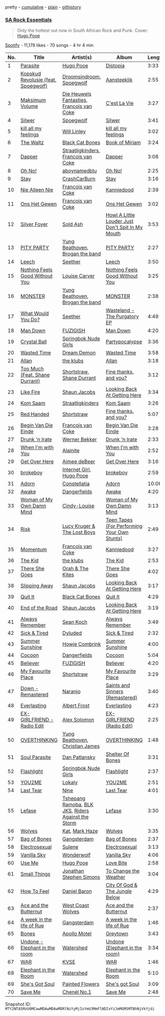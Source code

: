 pretty - [cumulative](/playlists/cumulative/37i9dQZF1DX9mHcd54VItZ.md) - [plain](/playlists/plain/37i9dQZF1DX9mHcd54VItZ) - [githistory](https://github.githistory.xyz/mackorone/spotify-playlist-archive/blob/main/playlists/plain/37i9dQZF1DX9mHcd54VItZ)

### [SA Rock Essentials](https://open.spotify.com/playlist/37i9dQZF1DX9mHcd54VItZ)

> Only the hottest out now in South African Rock and Punk\. Cover: <a href="https://open.spotify.com/artist/786vB3MPgJ2kUzhNrbeaMZ?si=iRBNl1GmTFSUQQjaHnjWFA">Hugo Pooe</a>

[Spotify](https://open.spotify.com/user/spotify) - 11,179 likes - 70 songs - 4 hr 4 min

| No. | Title | Artist(s) | Album | Length |
|---|---|---|---|---|
| 1 | [Parasite](https://open.spotify.com/track/1wJsjT1Oo2Kh2H3J9WOmde) | [Hugo Pooe](https://open.spotify.com/artist/786vB3MPgJ2kUzhNrbeaMZ) | [Distopia](https://open.spotify.com/album/1D37tFbgePiH2NuBrzOAm9) | 3:33 |
| 2 | [Kopskud Revolusie \(feat\. Spoegwolf\)](https://open.spotify.com/track/5taKG0t4Z0sv247eXWuWij) | [Droomsindroom](https://open.spotify.com/artist/36P4zQxOGCSabr44bXS8kW), [Spoegwolf](https://open.spotify.com/artist/6o4TnAxiqaQfZMLl55NFdn) | [Aansteeklik](https://open.spotify.com/album/3dOKf9YXYnPLlRLaCwsL2G) | 2:55 |
| 3 | [Maksimum Volume](https://open.spotify.com/track/4JsFnYPu7208vajpj05I7B) | [Die Heuwels Fantasties](https://open.spotify.com/artist/0FrkoXLOCHCWfMXw10Apxb), [Francois van Coke](https://open.spotify.com/artist/7pJtnZQLPJmqzVfdIz7eFF) | [C'est La Vie](https://open.spotify.com/album/6rwHalenFvXv3J6H2xj3MQ) | 3:27 |
| 4 | [Silwer](https://open.spotify.com/track/4UFuCgW8yugNXB5SMn3MQs) | [Spoegwolf](https://open.spotify.com/artist/6o4TnAxiqaQfZMLl55NFdn) | [Silwer](https://open.spotify.com/album/6P5AWCkCPJyb3UPbeaoB2F) | 3:41 |
| 5 | [kill all my feelings](https://open.spotify.com/track/0dlCaafsMEfprlXtoogDgm) | [Will Linley](https://open.spotify.com/artist/3xnCBQeZDec3FFo8vUSt4N) | [kill all my feelings](https://open.spotify.com/album/1onwNNRB0cQ5gBRFknbYPp) | 3:02 |
| 6 | [The Waltz](https://open.spotify.com/track/1o75mFZMjlWXDupelG6AM7) | [Black Cat Bones](https://open.spotify.com/artist/1qg7JzFBXX7rU711SFfPgO) | [Book of Miriam](https://open.spotify.com/album/5tisDlIaGFaTVFE3hgmIln) | 3:24 |
| 7 | [Dapper](https://open.spotify.com/track/22mVe2AVZRBmAnveENz9qn) | [Straatligkinders](https://open.spotify.com/artist/5UiwFnPps6GB50J7e8Q5GS), [Francois van Coke](https://open.spotify.com/artist/7pJtnZQLPJmqzVfdIz7eFF) | [Dapper](https://open.spotify.com/album/2rpJjqpMJQOx69ksFk7vbB) | 3:08 |
| 8 | [Oh No!](https://open.spotify.com/track/4QOGyHQHQBh8Legq1hrOcE) | [aboynamedblu](https://open.spotify.com/artist/4DCRHW4ITYEaA0qmW3PYJj) | [Oh No!](https://open.spotify.com/album/64Na1iGg8petII9jhmDNf3) | 2:25 |
| 9 | [Stay](https://open.spotify.com/track/1pc4xCCi7VhemQGSk8eQyz) | [CrashCarBurn](https://open.spotify.com/artist/184sdcjHnD6iVWbPEhxJoC) | [Stay](https://open.spotify.com/album/41bORE1k7ez2pWNJDXz0Ls) | 3:16 |
| 10 | [Nie Alleen Nie](https://open.spotify.com/track/0yXCVcqwnZdM2GVGtSMRS3) | [Francois van Coke](https://open.spotify.com/artist/7pJtnZQLPJmqzVfdIz7eFF) | [Kanniedood](https://open.spotify.com/album/2sAn67LpCat3XJqDuMmtTh) | 2:39 |
| 11 | [Ons Het Gewen](https://open.spotify.com/track/11CVceR6cMGoXEA9IM18sO) | [Francois van Coke](https://open.spotify.com/artist/7pJtnZQLPJmqzVfdIz7eFF) | [Ons Het Gewen](https://open.spotify.com/album/2hJ1WMh8F9qtnLHpgr9J3O) | 3:02 |
| 12 | [Silver Foyer](https://open.spotify.com/track/7z0kfDxyBzRkHxoEEjQxU7) | [Sold Ash](https://open.spotify.com/artist/1y87T8TRFJAPIEF7X9oQMz) | [Howl A Little Louder Just Don't Spit In My Mouth](https://open.spotify.com/album/33Lu72KGrREZEPh7py0il7) | 3:53 |
| 13 | [PITY PARTY](https://open.spotify.com/track/275HPZ0ZqO7aVvP0oNqO5b) | [Yung Beathoven](https://open.spotify.com/artist/1jRPlDFS33VKRsW5WYBNTs), [Brogan the band](https://open.spotify.com/artist/6hyyfSQkg85RaqUiyflfZc) | [PITY PARTY](https://open.spotify.com/album/44aRUzG8io87BE9XUIhYy8) | 2:27 |
| 14 | [Leech](https://open.spotify.com/track/213FfJIwavzYZrAXa2nNL5) | [Seether](https://open.spotify.com/artist/6B5c4sch27tWHAGdarpPaW) | [Leech](https://open.spotify.com/album/4xnqnQAzwMK6gZsuPTojvU) | 3:50 |
| 15 | [Nothing Feels Good Without You](https://open.spotify.com/track/0ldL6b3ZxXX5hcAntTHsi6) | [Louise Carver](https://open.spotify.com/artist/3MGKwPbzEu5ZFlDAJA75uD) | [Nothing Feels Good Without You](https://open.spotify.com/album/2oRvkrGd0ceGblE1Ui8hBe) | 3:25 |
| 16 | [MONSTER](https://open.spotify.com/track/114TXFPWIi2iISkXtGjLCN) | [Yung Beathoven](https://open.spotify.com/artist/1jRPlDFS33VKRsW5WYBNTs), [Brogan the band](https://open.spotify.com/artist/6hyyfSQkg85RaqUiyflfZc) | [MONSTER](https://open.spotify.com/album/3IWzdjrJFlVaom1WYTzngo) | 2:38 |
| 17 | [What Would You Do?](https://open.spotify.com/track/0NWvwMNhJW0vIMrWHmrp6Q) | [Seether](https://open.spotify.com/artist/6B5c4sch27tWHAGdarpPaW) | [Wasteland \- The Purgatory EP](https://open.spotify.com/album/5iFkEubAbRjQN50VLXmhYF) | 4:49 |
| 18 | [Man Down](https://open.spotify.com/track/6LvcACjtwZr8d8Rjyz3Jw3) | [FUZIGISH](https://open.spotify.com/artist/5NOfiSV5NL7MVz8JO0oE1v) | [Man Down](https://open.spotify.com/album/6yPesYP8A3zZWXKpc1s8PV) | 4:20 |
| 19 | [Crystal Ball](https://open.spotify.com/track/2Comn4T4boybdm44GkTLIL) | [Springbok Nude Girls](https://open.spotify.com/artist/3hz6VscKnCkBeeeiy66Qzh) | [Partypocalypse](https://open.spotify.com/album/4acglMyY50Un4LAW2Gla1H) | 3:36 |
| 20 | [Wasted Time](https://open.spotify.com/track/12HG1wEqsG2im9oTX5baIq) | [Dream Demon](https://open.spotify.com/artist/2YQKfqhM5oQ2u59LelCzki) | [Wasted Time](https://open.spotify.com/album/15KdGalTwSTxItX1h7kQkG) | 3:58 |
| 21 | [Allan](https://open.spotify.com/track/7EsJj7ryKHTThQpDxqP3ND) | [the klubs](https://open.spotify.com/artist/6hbEqXIhCdWLuQn3SUgibF) | [Allan](https://open.spotify.com/album/19kis2Tm2560bvWxFGBIoW) | 3:18 |
| 22 | [Too Much \(Feat\. Shane Durrant\)](https://open.spotify.com/track/5ERIKZDFo9IDQl4dg69fzS) | [Shortstraw](https://open.spotify.com/artist/1jldLaOPqF1tSIqeHruozt), [Shane Durrant](https://open.spotify.com/artist/3rJ8mFZryeXC2n5bMkQVkV) | [Fine thanks, and you?](https://open.spotify.com/album/7w9HwmPatYwQd2MgIUqyM8) | 3:12 |
| 23 | [Like Fire](https://open.spotify.com/track/03g3AEXXS0sVDkTWQv51eX) | [Shaun Jacobs](https://open.spotify.com/artist/662ARLbv66AD2qerddBiDP) | [Looking Back At Getting Here](https://open.spotify.com/album/1Kp1XEcGFJKygN7MVhsGIE) | 3:34 |
| 24 | [Kom Saam](https://open.spotify.com/track/1AhNnE44HmpMjJ6sdCLlcu) | [Straatligkinders](https://open.spotify.com/artist/5UiwFnPps6GB50J7e8Q5GS) | [Kom Saam](https://open.spotify.com/album/42HX577ta5Fj6hY3dokI82) | 3:26 |
| 25 | [Red Handed](https://open.spotify.com/track/2G0YeSyBBpGRDk1p2xMZe8) | [Shortstraw](https://open.spotify.com/artist/1jldLaOPqF1tSIqeHruozt) | [Fine thanks, and you?](https://open.spotify.com/album/7w9HwmPatYwQd2MgIUqyM8) | 5:07 |
| 26 | [Begin Van Die Einde](https://open.spotify.com/track/7kfWuIVQ0vqTxBA5hAIbzG) | [Francois van Coke](https://open.spotify.com/artist/7pJtnZQLPJmqzVfdIz7eFF) | [Begin Van Die Einde](https://open.spotify.com/album/2BYTNrN2Ct1XkjTtriuqSa) | 3:28 |
| 27 | [Drunk 'n Irate](https://open.spotify.com/track/25vGUFIheFaFNOdl0T8APH) | [Werner Bekker](https://open.spotify.com/artist/1mbI2Vrn5ZIHEH1PzTrA4K) | [Drunk 'n Irate](https://open.spotify.com/album/5JyKQ7U1Cy5xucch8ZVFaF) | 2:33 |
| 28 | [When I'm with You](https://open.spotify.com/track/5CFsX5OidbqmLa71haeKhO) | [Alainite](https://open.spotify.com/artist/0jz2Kq6n1hX6kAahNkutXH) | [When I'm with You](https://open.spotify.com/album/6nY5M5Y1lxoxXqhM0lsuzL) | 2:52 |
| 29 | [Get Over Here](https://open.spotify.com/track/6DuZOFGc4LBr0HSbbd03q3) | [Aimee deBeer](https://open.spotify.com/artist/3c3FUUJYZOv8Le1htg2Gl6) | [Get Over Here](https://open.spotify.com/album/23aiLlsImhhiuCfYGcBpfC) | 3:16 |
| 30 | [brokeboy](https://open.spotify.com/track/5A2hkikTPwDiJECorH57vg) | [Internet Girl](https://open.spotify.com/artist/2eVTKG3Z5bbKk2OWMIe3iL), [Hugo Pooe](https://open.spotify.com/artist/786vB3MPgJ2kUzhNrbeaMZ) | [brokeboy](https://open.spotify.com/album/5aSHhl5C5pb1qhpHEDTa19) | 2:59 |
| 31 | [Adorn](https://open.spotify.com/track/41W0utTSMSS6F5yL7QJ5Fw) | [Constellatia](https://open.spotify.com/artist/1r8tzQXEPrte5GZ06LppsS) | [Adorn](https://open.spotify.com/album/31T0ESmfCXIWrd2kHQILbP) | 10:06 |
| 32 | [Awake](https://open.spotify.com/track/63y0EHsPzQ7BQSBgRVeFO7) | [Dangerfields](https://open.spotify.com/artist/2jvp5tnnyCvPIgOczuIaZU) | [Awake](https://open.spotify.com/album/5PIw46MHfW0Su1TWH3KrlH) | 4:20 |
| 33 | [Woman of My Own Damn Mind](https://open.spotify.com/track/6F6gMyGT1L3uCEgaIIT8Nl) | [Cindy\-Louise](https://open.spotify.com/artist/6nEhQq8FIrP4VY4lixkdZD) | [Woman of My Own Damn Mind](https://open.spotify.com/album/6SMEvTVAfvoQNTnRdJA2Bp) | 3:13 |
| 34 | [Risk](https://open.spotify.com/track/1lXXDSVn8fZ32AxIEvM6oX) | [Lucy Kruger & The Lost Boys](https://open.spotify.com/artist/2qFDhzWBDqbPOjhy8Fkl3u) | [Teen Tapes \(For Performing Your Own Stunts\)](https://open.spotify.com/album/22tHTROvyyl2EsO5iUodJj) | 2:49 |
| 35 | [Momentum](https://open.spotify.com/track/1PLdMFrVv6cCT9MrQneTMN) | [Francois van Coke](https://open.spotify.com/artist/7pJtnZQLPJmqzVfdIz7eFF) | [Kanniedood](https://open.spotify.com/album/2sAn67LpCat3XJqDuMmtTh) | 3:27 |
| 36 | [The Kid](https://open.spotify.com/track/30E5yBOsMJ14qYzBbLY9Xo) | [the klubs](https://open.spotify.com/artist/6hbEqXIhCdWLuQn3SUgibF) | [The Kid](https://open.spotify.com/album/4HQlRenLS3Mu9gvIk3tJzk) | 2:53 |
| 37 | [There She Goes](https://open.spotify.com/track/383TJILTEIAmfndU48yqaI) | [Orah & The Kites](https://open.spotify.com/artist/3B6qB7amU7lKiNcTNTNacP) | [There She Goes](https://open.spotify.com/album/0kH45YipMAXdwmvqAmo71u) | 4:02 |
| 38 | [Slipping Away](https://open.spotify.com/track/2KgfOqr3H3Hh6cwaAQeWcy) | [Shaun Jacobs](https://open.spotify.com/artist/662ARLbv66AD2qerddBiDP) | [Looking Back At Getting Here](https://open.spotify.com/album/1Kp1XEcGFJKygN7MVhsGIE) | 3:17 |
| 39 | [Quit It](https://open.spotify.com/track/0EcRozLgRMqpcoaZK92xHd) | [Black Cat Bones](https://open.spotify.com/artist/1qg7JzFBXX7rU711SFfPgO) | [Quit It](https://open.spotify.com/album/1YoAazxKlSbG2lvw6PYygm) | 4:29 |
| 40 | [End of the Road](https://open.spotify.com/track/7LaWuvkaGrnb0if4RJnlWM) | [Shaun Jacobs](https://open.spotify.com/artist/662ARLbv66AD2qerddBiDP) | [Looking Back At Getting Here](https://open.spotify.com/album/1Kp1XEcGFJKygN7MVhsGIE) | 3:19 |
| 41 | [Always Remember](https://open.spotify.com/track/4MFcHNGVFZn3IKGvC5hLxx) | [Sean Koch](https://open.spotify.com/artist/4sOLJi96MhdlMv5Iz9YZT9) | [Always Remember](https://open.spotify.com/album/3zb6zrs37yKTXMHdwPFkx9) | 3:49 |
| 42 | [Sick & Tired](https://open.spotify.com/track/31VzttOuHMtdhoZLwPyPLF) | [Dyluded](https://open.spotify.com/artist/1cyrURNf08hhvsfg6nltEW) | [Sick & Tired](https://open.spotify.com/album/74orOdhwPWJdySoAUoQXYE) | 2:32 |
| 43 | [Summer Sunshine](https://open.spotify.com/track/3P7P02UIJbX4tAHn999Db8) | [Howie Combrink](https://open.spotify.com/artist/4lGRkSUk4yUwS2qd5inP4J) | [Summer Sunshine](https://open.spotify.com/album/7baEJf3STZnHaHSyUkGp4y) | 4:00 |
| 44 | [Cocoon](https://open.spotify.com/track/5DyMpoB5hqmjkwPBnTPxFw) | [Dangerfields](https://open.spotify.com/artist/2jvp5tnnyCvPIgOczuIaZU) | [Cocoon](https://open.spotify.com/album/2PB4vdIz8aRwh3hhucvLCE) | 5:04 |
| 45 | [Believer](https://open.spotify.com/track/0XTC98wV7l5xnGOMIsUsv5) | [FUZIGISH](https://open.spotify.com/artist/5NOfiSV5NL7MVz8JO0oE1v) | [Believer](https://open.spotify.com/album/0MX2naV6uywiYfLqPEYyvK) | 4:20 |
| 46 | [My Favourite Place](https://open.spotify.com/track/32N9WJD9Zatt2ejxTkvZuT) | [Shortstraw](https://open.spotify.com/artist/1jldLaOPqF1tSIqeHruozt) | [My Favourite Place](https://open.spotify.com/album/5B7kv69LuD5m0OKtZUSJ11) | 3:29 |
| 47 | [Down \- Remastered](https://open.spotify.com/track/50lAUbTwVsGu97tj3j6cGi) | [Naranjo](https://open.spotify.com/artist/1St8wuhPvlGxHp49tsZH2R) | [Saints and Sinners \(Remastered\)](https://open.spotify.com/album/4kopPPmW09PGMnh85jojya) | 3:40 |
| 48 | [Everlasting](https://open.spotify.com/track/7h7BQnUpWSdhSmrlaXBZuW) | [Albert Frost](https://open.spotify.com/artist/4x88egAimbGBaaIn3YScwS) | [Everlasting](https://open.spotify.com/album/1EgJlERi45NG1kkLNTjnDj) | 4:23 |
| 49 | [EX\-GIRLFRIEND \- Radio Edit](https://open.spotify.com/track/1gyaVHGHkYeyFcckiMZ3Zz) | [Alex Solomon](https://open.spotify.com/artist/0T4llo79dwDWJrgR7FP0sU) | [EX\-GIRLFRIEND \(Radio Edit\)](https://open.spotify.com/album/5jvtsz7stvqP9tjSNqGXUS) | 2:25 |
| 50 | [OVERTHINKING](https://open.spotify.com/track/4hZR6HRe5UnXs5CqdIjIen) | [Yung Beathoven](https://open.spotify.com/artist/1jRPlDFS33VKRsW5WYBNTs), [Christian James](https://open.spotify.com/artist/3vIPpGcOC1CWD5MVg9xX8x) | [OVERTHINKING](https://open.spotify.com/album/5N6VbOBsJUIaMlihQn6S5M) | 1:48 |
| 51 | [Soul Parasite](https://open.spotify.com/track/3iRDYHlQZqw3B4SQJqAREz) | [Dan Patlansky](https://open.spotify.com/artist/3awgCNpBPrMUtU6dxRLVF5) | [Shelter Of Bones](https://open.spotify.com/album/67yaompS5Qlr7T4OZxiyJr) | 3:31 |
| 52 | [Flashlight](https://open.spotify.com/track/4Wyp39FezkRqfmm1m862ve) | [Springbok Nude Girls](https://open.spotify.com/artist/3hz6VscKnCkBeeeiy66Qzh) | [Flashlight](https://open.spotify.com/album/6GfNLxzDAHsoYuVBylzslj) | 2:37 |
| 53 | [YOU2ME](https://open.spotify.com/track/6BeR3yIHr9O6ZjQzmpXN2Z) | [Lokaly](https://open.spotify.com/artist/2xMgbeCaxqn40elRsuLMf4) | [YOU2ME](https://open.spotify.com/album/5Y98Ocf2q2Y3i4Lkw1ap3x) | 2:51 |
| 54 | [Last Tear](https://open.spotify.com/track/7KXty1ex5eJ9sMgJRdTDXf) | [Nine](https://open.spotify.com/artist/3AjJvYXOMFBBSqgEV7u5me) | [Last Tear](https://open.spotify.com/album/1GxkqKs4ZdP2mW42p1FpMS) | 4:01 |
| 55 | [Lefase](https://open.spotify.com/track/20ACysTMjJiaat5ZAwD9nF) | [Tshepang Ramoba](https://open.spotify.com/artist/2MmU0xFFmDGDONtHlPHUXh), [BLK JKS](https://open.spotify.com/artist/00yegohFGb5ErPFAIYBc3u), [Riders Against the Storm](https://open.spotify.com/artist/7HX7VccoNod5ogSFcosn9Y) | [Lefase](https://open.spotify.com/album/0gODdkdalKBZ9NO4P5a0We) | 3:30 |
| 56 | [Wolves](https://open.spotify.com/track/0eK0J5fikmB5TiCY932gtQ) | [Kat](https://open.spotify.com/artist/4rB9lKJyTJ6LI6mccmA5EW), [Mark Haze](https://open.spotify.com/artist/6f10Qwvg9bkTGVMRKLF1tO) | [Wolves](https://open.spotify.com/album/1f98ilxMIzaqHosQXwiZY3) | 3:35 |
| 57 | [Bag of Bones](https://open.spotify.com/track/4wBeiARY66bJ3FrrEjnlVa) | [Gangsterdam](https://open.spotify.com/artist/63fJ4ckrhwwtDX31WrhqfS) | [Bag of Bones](https://open.spotify.com/album/4bpRUM7drDQpbwqhMzJeZ1) | 2:37 |
| 58 | [Electrosexual](https://open.spotify.com/track/3yLUIXM52P3jEj7AWLr5oz) | [Sulene](https://open.spotify.com/artist/3H0Mdkhat3ZJFgKxLHEymg) | [Electrosexual](https://open.spotify.com/album/3oOfRxQVNY46FgsNC3BT24) | 3:13 |
| 59 | [Vanilla Sky](https://open.spotify.com/track/5RA1vsHu0BBAns6A7tZaAr) | [Wonderwolf](https://open.spotify.com/artist/5v2qeKbxQBq5iKIZNp9w5A) | [Vanilla Sky](https://open.spotify.com/album/1W3iNe6Kn0pvJ9h4OqjjZO) | 4:06 |
| 60 | [Use Me](https://open.spotify.com/track/3SAvq5q3kuXSQ2qKxuBGMI) | [Hugo Pooe](https://open.spotify.com/artist/786vB3MPgJ2kUzhNrbeaMZ) | [Love Bite](https://open.spotify.com/album/6oriENkGeG0n3RT2EJVFZo) | 2:58 |
| 61 | [Small Things](https://open.spotify.com/track/4a4AneoUBYsM121PNivyD1) | [Jonathan Stephen Simons](https://open.spotify.com/artist/2XxdWUIImuXGYIN3E9Uave) | [To Change the Weather](https://open.spotify.com/album/5imGkqzgxOU3dgtEL7uwON) | 3:04 |
| 62 | [How To Feel](https://open.spotify.com/track/1tj3R3NipqoiaWj4gVLoHT) | [Daniel Baron](https://open.spotify.com/artist/6j57OAd060Casvsu7TYDIl) | [City Of God & The Jungle Below](https://open.spotify.com/album/5yb4js7PRWrxekpSYLgW2x) | 4:29 |
| 63 | [Ace and the Butternut](https://open.spotify.com/track/11AD2oUaR1kxX5yez8xXjW) | [West Coast Wolves](https://open.spotify.com/artist/5cPXEpwSlUHUTsGY3V39IY) | [Ace and the Butternut](https://open.spotify.com/album/6mvpakbGhtdsFiSJA07wrP) | 2:37 |
| 64 | [A week in the life of Rue](https://open.spotify.com/track/1mA3jtJ4mFwYRVZjaDKjL1) | [Gangsterdam](https://open.spotify.com/artist/63fJ4ckrhwwtDX31WrhqfS) | [A week in the life of Rue](https://open.spotify.com/album/36ZyxfmSrx40YfqLqOkCZE) | 1:46 |
| 65 | [Bones](https://open.spotify.com/track/6yiOgFmbkN0n6p9GVqevmt) | [Apollo Motel](https://open.spotify.com/artist/7ztNWtpfiEIPWu13f62d8t) | [Greytown](https://open.spotify.com/album/3228rqtQ8JsE3RvJrq6dHw) | 3:43 |
| 66 | [Undone \- Elephant in the room](https://open.spotify.com/track/0tzBYDsCRT9rZDirLc5gWY) | [Watershed](https://open.spotify.com/artist/6ccmA5oOV7nHvBQj2ft9NW) | [Undone \(Elephant in the room\)](https://open.spotify.com/album/4CifqZXckC4tX4J8rP0DN7) | 3:34 |
| 67 | [WAR](https://open.spotify.com/track/45rrUms7GQkfj6XkWoNsmi) | [KVSE](https://open.spotify.com/artist/4IsB535rRnsghgHd9K4Iuz) | [WAR](https://open.spotify.com/album/2TBi0FV18WhlGi1zGbkgxE) | 1:46 |
| 68 | [Elephant in the Room](https://open.spotify.com/track/0fIpv8JGDaKwtlFfAAcUnS) | [Watershed](https://open.spotify.com/artist/6ccmA5oOV7nHvBQj2ft9NW) | [Elephant in the Room](https://open.spotify.com/album/0fRN2TVobFPEhOBfpU12tg) | 5:10 |
| 69 | [She's Got Soul](https://open.spotify.com/track/4NAUucEzZCxoZqSlX5mrXg) | [Painted Flowers](https://open.spotify.com/artist/0bhFPHum4CYqnxyIGHb7sX) | [She's got Soul](https://open.spotify.com/album/6ensgFJIR7fQOtYDnKzUAq) | 3:09 |
| 70 | [Save Me](https://open.spotify.com/track/0WkLcfV73UlxOlM8roFFK6) | [Chenél No.1](https://open.spotify.com/artist/1Xbi5EWO3vlC8JlH65uC4V) | [Save Me](https://open.spotify.com/album/5tLjTbclIzPE4t7QFqfEue) | 2:48 |

Snapshot ID: `MTY2NTA5MzU0MCwwMDAwMDAwMDRlNzYyMjIxYmU3MmFlNDIxYzJmMGM5MTBhNjVkYjdi`
